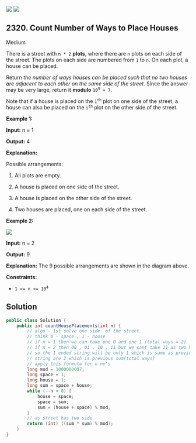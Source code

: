 [![](https://img.shields.io/github/stars/javadev/LeetCode-in-Java?label=Stars&style=flat-square)](https://github.com/javadev/LeetCode-in-Java)
[![](https://img.shields.io/github/forks/javadev/LeetCode-in-Java?label=Fork%20me%20on%20GitHub%20&style=flat-square)](https://github.com/javadev/LeetCode-in-Java/fork)

## 2320\. Count Number of Ways to Place Houses

Medium

There is a street with `n * 2` **plots**, where there are `n` plots on each side of the street. The plots on each side are numbered from `1` to `n`. On each plot, a house can be placed.

Return _the number of ways houses can be placed such that no two houses are adjacent to each other on the same side of the street_. Since the answer may be very large, return it **modulo** <code>10<sup>9</sup> + 7</code>.

Note that if a house is placed on the <code>i<sup>th</sup></code> plot on one side of the street, a house can also be placed on the <code>i<sup>th</sup></code> plot on the other side of the street.

**Example 1:**

**Input:** n = 1

**Output:** 4

**Explanation:**

Possible arrangements:

1. All plots are empty.

2. A house is placed on one side of the street.

3. A house is placed on the other side of the street.

4. Two houses are placed, one on each side of the street.

**Example 2:**

![](https://assets.leetcode.com/uploads/2022/05/12/arrangements.png)

**Input:** n = 2

**Output:** 9

**Explanation:** The 9 possible arrangements are shown in the diagram above.

**Constraints:**

*   <code>1 <= n <= 10<sup>4</sup></code>

## Solution

```java
public class Solution {
    public int countHousePlacements(int n) {
        // algo - 1st solve one side  of the street
        // think 0 - space , 1 - house
        // if n = 1 then we can take one 0 and one 1 (total ways = 2)
        // if n = 2 then 00 , 01 , 10 , 11 but we cant take 11 as two house cant be adjacent.
        // so the 1 ended string will be only 1 which is same as previous 0 ended string and 0 ended
        // string are 2 which is previous sum(total ways)
        // apply this formula for n no's
        long mod = 1000000007;
        long space = 1;
        long house = 1;
        long sum = space + house;
        while (--n > 0) {
            house = space;
            space = sum;
            sum = (house + space) % mod;
        }
        // as street has two side
        return (int) ((sum * sum) % mod);
    }
}
```